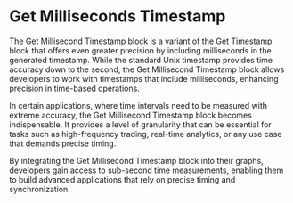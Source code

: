 # Get Milliseconds Timestamp

The Get Millisecond Timestamp block is a variant of the Get Timestamp block that offers even greater precision by including milliseconds in the generated timestamp. While the standard Unix timestamp provides time accuracy down to the second, the Get Millisecond Timestamp block allows developers to work with timestamps that include milliseconds, enhancing precision in time-based operations.

In certain applications, where time intervals need to be measured with extreme accuracy, the Get Millisecond Timestamp block becomes indispensable. It provides a level of granularity that can be essential for tasks such as high-frequency trading, real-time analytics, or any use case that demands precise timing.

By integrating the Get Millisecond Timestamp block into their graphs, developers gain access to sub-second time measurements, enabling them to build advanced applications that rely on precise timing and synchronization.

